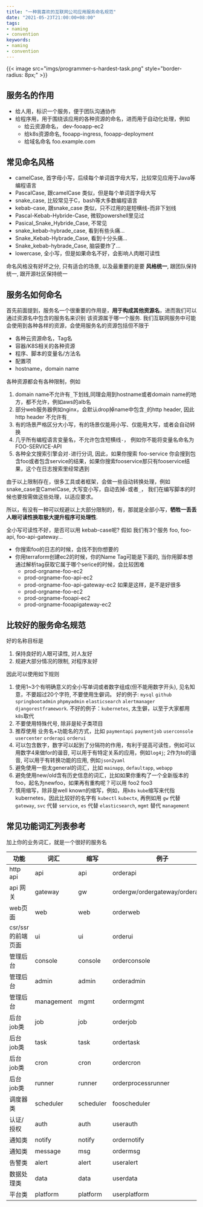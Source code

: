 ```yaml
---
title: "一种我喜欢的互联网公司应用服务命名规范"
date: "2021-05-23T21:00:00+08:00"
tags: 
- naming
- convention
keywords:
- naming
- convention
---
```


{{< image src="imgs/programmer-s-hardest-task.png" style="border-radius: 8px;" >}}

## 服务名的作用

* 给人用，标识一个服务，便于团队沟通协作
* 给程序用，用于围绕该应用的各种资源的命名，进而用于自动化处理，例如
  * 给云资源命名， dev-fooapp-ec2
  * 给k8s资源命名, fooapp-ingress, fooapp-deployment
  * 给域名命名 foo.example.com

## 常见命名风格

* camelCase, 首字母小写，后续每个单词首字母大写，比较常见应用于Java等编程语言
* PascalCase, 跟camelCase 类似，但是每个单词首字母大写
* snake_case, 比较常见于C，bash等大多数编程语言
* kebab-case, 跟snake_case 类似，只不过用的是短横线-而非下划线
* Pascal-Kebab-Hybride-Case, 微软powershell里见过
* Pasical_Snake_Hybride_Case, 不常见
* snake_kebab-hybrade_case, 看到有些头痛...
* Snake_Kebab-Hybrade_Case, 看到十分头痛...
* Snake_kebab-hybrade_Case, 脑袋要炸了...
* lowercase, 全小写，但是如果命名不好，会影响人肉眼可读性

命名风格没有好坏之分, 只有适合的场景, 以及最重要的是要 **风格统一**, 跟团队保持统一, 跟开源社区保持统一

## 服务名如何命名

首先前面提到，服务名一个很重要的作用是，**用于构成其他资源名**，进而我们可以通过资源名中包含的服务名来识别 该资源属于哪一个服务.
我们互联网服务中可能会使用到各种各样的资源，会使用服务名的资源包括但不限于
  * 各种云资源命名，Tag名
  * 容器/K8S相关的各种资源
  * 程序、脚本的变量名/方法名
  * 配置项
  * hostname，domain name

各种资源都会有各种限制，例如
  1. domain name不允许有`_`下划线,同理会用到hostname或者domain name的地方，都不允许，例如aws的alb名
  1. 部分web服务器例如nginx，会默认drop掉name中包含`_`的http header, 因此http header 不允许有`_`
  1. 有的场景严格区分大小写，有的场景仅能用小写、仅能用大写，或者会自动转换
  1. 几乎所有编程语言变量名，不允许包含短横线`-`， 例如你不能将变量名命名为 FOO-SERVICE-API
  1. 各种全文搜索引擎会对`-`进行分词, 因此，如果你搜索 foo-service 你会搜到包含foo或者包含service的结果，如果你搜索fooservice那只有fooservice结果，这个在日志搜索里经常遇到

由于以上限制存在，很多工具或者框架，会做一些自动转换处理，例如 snake_case变CamelCase, 大写变小写，自动去掉`-`或者`_`， 我们在编写脚本的时候也要按需做这些处理，以适应要求。


所以，有没有一种可以规避以上大部分限制的，有，那就是全部小写，**牺牲一丢丢人眼可读性换取极大提升程序可处理性**.

全小写可读性不好，是否可以用 kebab-case呢? 假如 我们有3个服务 foo, foo-api, foo-api-gateway...
* 你搜索foo的日志的时候，会找不到你想要的
* 你用terraform创建ec2的时候，你的Name Tag可能是下面的, 当你用脚本想通过解析tag获取它属于哪个serice的时候，会比较困难
  * prod-orgname-foo-ec2
  * prod-orgname-foo-api-ec2
  * prod-orgname-foo-api-gateway-ec2
  如果是这样，是不是好很多
  * prod-orgname-foo-ec2
  * prod-orgname-fooapi-ec2
  * prod-orgname-fooapigateway-ec2

## 比较好的服务命名规范

好的名称目标是
1. 保持良好的人眼可读性, 对人友好
1. 规避大部分情况的限制, 对程序友好

因此可以使用如下规则
1. 使用1~3个有明确意义的全小写单词或者数字组成(但不能用数字开头), 见名知意，不要超过20个字符, 不要使用生僻词。 好的例子: `mysql` `github` `springbootadmin` `phpmyadmin` `elasticsearch` `alertmanager` `djangorestframework`. 不好的例子：`kubernetes`, 太生僻，以至于大家都用`k8s`取代
1. 不要使用特殊代号, 除非是轮子类项目
1. 推荐使用 业务名+功能名的方式，比如 `paymentapi` `paymentjob` `userconsole` `usercenter` `orderapi` `orderui`
1. 可以包含数字，数字可以起到了分隔符的作用，有利于提高可读性，例如可以用数字4来做for的谐音, 可以用于有特定关系的应用，例如`log4j`; 2作为to的谐音, 可以用于有转换功能的应用, 例如`json2yaml`
1. 避免使用一些太general的词汇，比如 `mainapp`, `defaultapp`, `webapp`
1. 避免使用new/old含有历史信息的词汇，比如如果你重构了一个全新版本的foo，起名为newfoo，如果再有重构呢？可以用 foo2 foo3
1. 慎用缩写，除非是well known的缩写，例如，用`k8s` `kube`缩写来代指 kubernetes，因此比较好的名字有 `kubectl` `kubectx`, 再例如用 `gw` 代替 `gateway`, `svc` 代替 `service`, `es` 代替 `elasticsearch`, `mgmt` 替代 `management`

## 常见功能词汇列表参考

加上你的业务词汇，就是一个很好的服务名

| 功能 | 词汇 | 缩写 | 例子 |
| --- | ---- | ---- | --- |
| http api | api | api | orderapi |
| api 网关 | gateway | gw | ordergw/ordergateway/orderapigw|
| web页面 | web | web | orderweb |
| csr/ssr的前端页面 | ui | ui | orderui |
| 管理后台 | console | console | orderconsole |
| 管理后台 | admin | admin | orderadmin |
| 管理后台 | management | mgmt | ordermgmt |
| 后台job类 | job | job | orderjob |
| 后台job类 | task | task | ordertask |
| 后台job类 | cron | cron | ordercron |
| 后台job类 | runner | runner | orderprocessrunner |
| 调度器类 | scheduler | scheduler | fooscheduler |
| 认证/授权 | auth | auth | userauth |
| 通知类 | notify | notify | ordernotify |
| 通知类 | message | msg | ordermsg |
| 告警类 | alert | alert | useralert |
| 数据处理类 | data | data | userdata |
| 平台类| platform | platform | userplatform |
